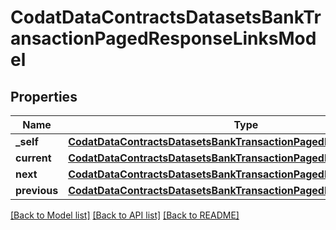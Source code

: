 # CodatDataContractsDatasetsBankTransactionPagedResponseLinksModel

## Properties
Name | Type | Description | Notes
------------ | ------------- | ------------- | -------------
**_self** | [**CodatDataContractsDatasetsBankTransactionPagedResponseHrefModel**](CodatDataContractsDatasetsBankTransactionPagedResponseHrefModel.md) |  | [optional] 
**current** | [**CodatDataContractsDatasetsBankTransactionPagedResponseHrefModel**](CodatDataContractsDatasetsBankTransactionPagedResponseHrefModel.md) |  | [optional] 
**next** | [**CodatDataContractsDatasetsBankTransactionPagedResponseHrefModel**](CodatDataContractsDatasetsBankTransactionPagedResponseHrefModel.md) |  | [optional] 
**previous** | [**CodatDataContractsDatasetsBankTransactionPagedResponseHrefModel**](CodatDataContractsDatasetsBankTransactionPagedResponseHrefModel.md) |  | [optional] 

[[Back to Model list]](../README.md#documentation-for-models) [[Back to API list]](../README.md#documentation-for-api-endpoints) [[Back to README]](../README.md)

